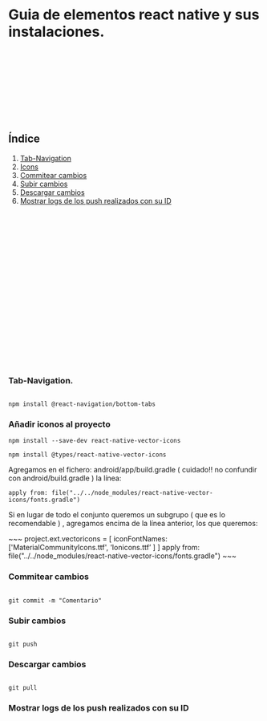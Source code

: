 # Guia de elementos react native y sus instalaciones.
<br>
<br>
<br>
<br>
<br>
<br>
<br>
<br>


## Índice


<ol>
  <li> <a href = "#Tab-Navigation"> Tab-Navigation </a> </li>
  <li> <a href = "#Icons"> Icons </a> </li>
  <li> <a href = "#commit"> Commitear cambios </a> </li>
  <li> <a href = "#push"> Subir cambios </a> </li>
  <li> <a href = "#pull"> Descargar cambios </a> </li>
  <li> <a href = "#log"> Mostrar logs de los push realizados con su ID </a> </li>
</ol>



<br>
<br>
<br>
<br>
<br>
<br>
<br>
<br>
<br>
<br>
<br>
<br>
<br>
<br>
<br>

<br> <br>

<span id="Tab-Navigation">

### Tab-Navigation. 

~~~

npm install @react-navigation/bottom-tabs

~~~

<span id="icons">

### Añadir iconos al proyecto

~~~
npm install --save-dev react-native-vector-icons
~~~
~~~
npm install @types/react-native-vector-icons
~~~
<p>
  Agregamos en el fichero: android/app/build.gradle ( cuidado!! no confundir con
android/build.gradle ) la línea:
</p>

~~~
apply from: file("../../node_modules/react-native-vector-icons/fonts.gradle")
~~~

<p>
  Si en lugar de todo el conjunto queremos un subgrupo ( que es lo recomendable ) ,
agregamos encima de la línea anterior, los que queremos:
</p>
~~~
project.ext.vectoricons = [
iconFontNames: ['MaterialCommunityIcons.ttf', ‘Ionicons.ttf’ ]
]
apply from: file("../../node_modules/react-native-vector-icons/fonts.gradle")
~~~

<span id="commit">

### Commitear cambios

~~~

git commit -m "Comentario"

~~~

<span id="push">

### Subir cambios

~~~

git push

~~~

<span id="pull">

### Descargar cambios

~~~

git pull

~~~

<span id="log">

### Mostrar logs de los push realizados con su ID
